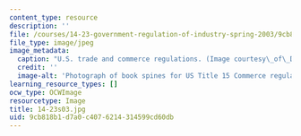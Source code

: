 ```yaml
---
content_type: resource
description: ''
file: /courses/14-23-government-regulation-of-industry-spring-2003/9cb818b1d7a0c4076214314599cd60db_14-23s03.jpg
file_type: image/jpeg
image_metadata:
  caption: "U.S. trade and commerce regulations. (Image courtesy\_of\_Daniel Bersak.)"
  credit: ''
  image-alt: 'Photograph of book spines for US Title 15 Commerce regulations. '
learning_resource_types: []
ocw_type: OCWImage
resourcetype: Image
title: 14-23s03.jpg
uid: 9cb818b1-d7a0-c407-6214-314599cd60db
---
```

